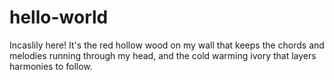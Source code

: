 # hello-world

Incaslily here! It's the red hollow wood on my wall that keeps the chords and melodies running through my head, and the cold warming ivory that layers harmonies to follow.
